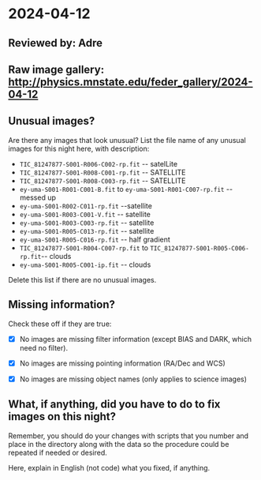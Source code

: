 # 2024-04-12

## Reviewed by: Adre

## Raw image gallery: http://physics.mnstate.edu/feder_gallery/2024-04-12

## Unusual images?

Are there any images that look unusual? List the file name of any unusual images for this night here, with description:

+ `TIC_81247877-S001-R006-C002-rp.fit` -- satelLite 
+ `TIC_81247877-S001-R008-C001-rp.fit` -- SATELLITE
+ `TIC_81247877-S001-R008-C003-rp.fit` -- SATELLITE
+ `ey-uma-S001-R001-C001-B.fit` to `ey-uma-S001-R001-C007-rp.fit` -- messed up
+ `ey-uma-S001-R002-C011-rp.fit` --satellite
+ `ey-uma-S001-R003-C001-V.fit` -- satellite
+ `ey-uma-S001-R003-C003-rp.fit` -- satellite
+ `ey-uma-S001-R005-C013-rp.fit` -- satellite
+ `ey-uma-S001-R005-C016-rp.fit` -- half gradient
+ `TIC_81247877-S001-R004-C007-rp.fit` to `TIC_81247877-S001-R005-C006-rp.fit`-- clouds
+ `ey-uma-S001-R005-C001-ip.fit` -- clouds

Delete this list if there are no unusual images.

## Missing information?

Check these off if they are true:

- [x] No images are missing filter information (except BIAS and DARK, which need no filter).
- [x] No images are missing pointing information (RA/Dec and WCS)
- [x] No images are missing object names (only applies to science images)


## What, if anything, did you have to do to fix images on this night?

Remember, you should do your changes with scripts that you number and place in the
directory along with the data so the procedure could be repeated if needed or
desired.

Here, explain in English (not code) what you fixed, if anything.
